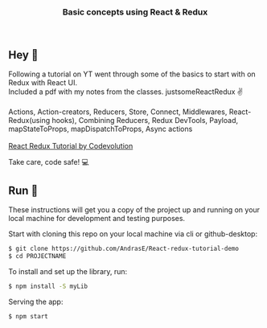 <h3 align="center">
  Basic concepts using React & Redux
</h3>

<br>

## Hey 👋
Following a tutorial on YT went through some of the basics to start with on Redux with React UI. <br>
Included a pdf with my notes from the classes. justsomeReactRedux ✌️
<br><br>
Actions, Action-creators, Reducers, Store, Connect, Middlewares, React-Redux(using hooks), Combining Reducers, Redux DevTools, Payload, mapStateToProps, mapDispatchToProps, Async actions <br><br>
<a href="https://www.youtube.com/playlist?list=PLC3y8-rFHvwheJHvseC3I0HuYI2f46oAK" target="_blank" rel="noopener noreferrer">
React Redux Tutorial by Codevolution
</a>

Take care, code safe! 💻
<br>

## Run 🚀
These instructions will get you a copy of the project up and running on your local machine for development and testing purposes. 

Start with cloning this repo on your local machine via cli or github-desktop:

```sh
$ git clone https://github.com/AndrasE/React-redux-tutorial-demo
$ cd PROJECTNAME
```
To install and set up the library, run:
```sh
$ npm install -S myLib
```
Serving the app:
```sh
$ npm start
```

